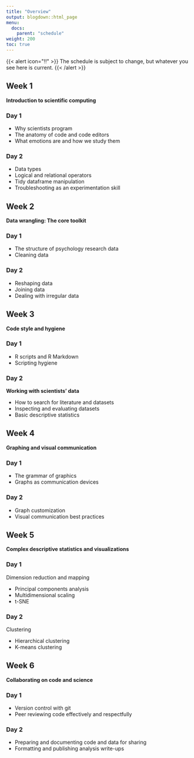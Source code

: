 ```yaml
---
title: "Overview"
output: blogdown::html_page
menu:
  docs:
    parent: "schedule"
weight: 200
toc: true
---
```


{{< alert icon="‼️" >}}
The schedule is subject to change, but whatever you see here is current.
{{< /alert >}}

## Week 1

**Introduction to scientific computing**

### Day 1

- Why scientists program
- The anatomy of code and code editors
- What emotions are and how we study them

### Day 2

- Data types
- Logical and relational operators
- Tidy dataframe manipulation
- Troubleshooting as an experimentation skill

## Week 2

**Data wrangling: The core toolkit**

### Day 1

- The structure of psychology research data
- Cleaning data

### Day 2

- Reshaping data
- Joining data
- Dealing with irregular data

## Week 3

**Code style and hygiene**

### Day 1

- R scripts and R Markdown
- Scripting hygiene

### Day 2

**Working with scientists’ data**

- How to search for literature and datasets
- Inspecting and evaluating datasets
- Basic descriptive statistics

## Week 4

**Graphing and visual communication**

### Day 1

- The grammar of graphics
- Graphs as communication devices

### Day 2

- Graph customization
- Visual communication best practices

## Week 5

**Complex descriptive statistics and visualizations**

### Day 1

Dimension reduction and mapping

- Principal components analysis
- Multidimensional scaling
- t-SNE

### Day 2

Clustering

- Hierarchical clustering
- K-means clustering

## Week 6

**Collaborating on code and science**

### Day 1

- Version control with git
- Peer reviewing code effectively and respectfully

### Day 2

- Preparing and documenting code and data for sharing
- Formatting and publishing analysis write-ups
